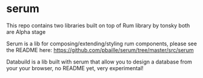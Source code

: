 # serum

This repo contains two libraries built on top of Rum library by tonsky
both are Alpha stage

Serum is a lib for composing/extending/styling rum components, please see the README here: <https://github.com/pbaille/serum/tree/master/src/serum>

Databuild is a lib built with serum that allow you to design a database from your your browser, no README yet, very experimental!